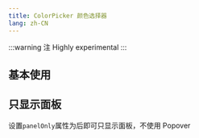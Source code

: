 ```yaml
---
title: ColorPicker 颜色选择器
lang: zh-CN
---
```


:::warning 注
Highly experimental
:::

## 基本使用

<!-- @Code:basicUsage -->

## 只显示面板

设置`panelOnly`属性为后即可只显示面板，不使用 Popover

<!-- @Code:panelOnly -->

<!--this file is copied from Chinese md, remove this comment to update it, or it will be overwritten on next build-->